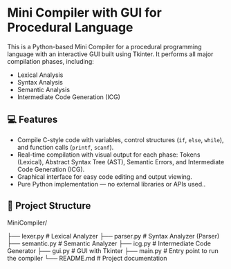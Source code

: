 # Mini Compiler with GUI for Procedural Language

This is a Python-based Mini Compiler for a procedural programming language with an interactive GUI built using Tkinter. It performs all major compilation phases, including:

- Lexical Analysis
- Syntax Analysis
- Semantic Analysis
- Intermediate Code Generation (ICG)

## 💻 Features

- Compile C-style code with variables, control structures (`if`, `else`, `while`), and function calls (`printf`, `scanf`).
- Real-time compilation with visual output for each phase: Tokens (Lexical), Abstract Syntax Tree (AST), Semantic Errors, and Intermediate Code Generation (ICG).
- Graphical interface for easy code editing and output viewing.
- Pure Python implementation — no external libraries or APIs used..

## 📁 Project Structure


MiniCompiler/

├── lexer.py # Lexical Analyzer
├── parser.py # Syntax Analyzer (Parser)
├── semantic.py # Semantic Analyzer
├── icg.py # Intermediate Code Generator
├── gui.py # GUI with Tkinter
├── main.py # Entry point to run the compiler
└── README.md # Project documentation

